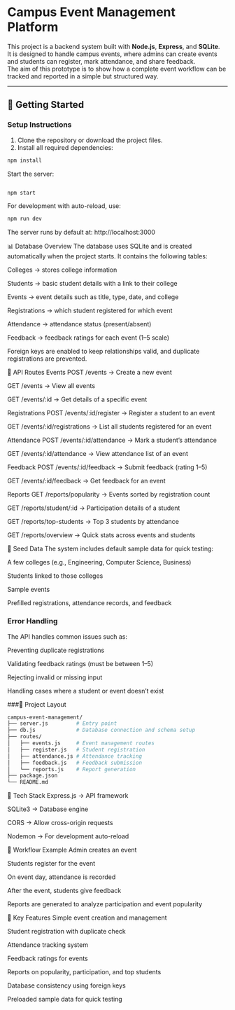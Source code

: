# Campus Event Management Platform

This project is a backend system built with **Node.js**, **Express**, and **SQLite**.  
It is designed to handle campus events, where admins can create events and students can register, mark attendance, and share feedback.  
The aim of this prototype is to show how a complete event workflow can be tracked and reported in a simple but structured way.

---

## 🚀 Getting Started

### Setup Instructions
1. Clone the repository or download the project files.  
2. Install all required dependencies:

```bash
npm install
```

Start the server:

```bash

npm start
```

For development with auto-reload, use:

```bash
npm run dev
```
The server runs by default at: http://localhost:3000

📊 Database Overview
The database uses SQLite and is created automatically when the project starts.
It contains the following tables:

Colleges → stores college information

Students → basic student details with a link to their college

Events → event details such as title, type, date, and college

Registrations → which student registered for which event

Attendance → attendance status (present/absent)

Feedback → feedback ratings for each event (1–5 scale)

Foreign keys are enabled to keep relationships valid, and duplicate registrations are prevented.

🔗 API Routes
Events
POST /events → Create a new event

GET /events → View all events

GET /events/:id → Get details of a specific event

Registrations
POST /events/:id/register → Register a student to an event

GET /events/:id/registrations → List all students registered for an event

Attendance
POST /events/:id/attendance → Mark a student’s attendance

GET /events/:id/attendance → View attendance list of an event

Feedback
POST /events/:id/feedback → Submit feedback (rating 1–5)

GET /events/:id/feedback → Get feedback for an event

Reports
GET /reports/popularity → Events sorted by registration count

GET /reports/student/:id → Participation details of a student

GET /reports/top-students → Top 3 students by attendance

GET /reports/overview → Quick stats across events and students

🧪 Seed Data
The system includes default sample data for quick testing:

A few colleges (e.g., Engineering, Computer Science, Business)

Students linked to those colleges

Sample events

Prefilled registrations, attendance records, and feedback

### Error Handling
The API handles common issues such as:

Preventing duplicate registrations

Validating feedback ratings (must be between 1–5)

Rejecting invalid or missing input

Handling cases where a student or event doesn’t exist

###📂 Project Layout
```bash
campus-event-management/
├── server.js         # Entry point
├── db.js             # Database connection and schema setup
├── routes/
│   ├── events.js     # Event management routes
│   ├── register.js   # Student registration
│   ├── attendance.js # Attendance tracking
│   ├── feedback.js   # Feedback submission
│   └── reports.js    # Report generation
├── package.json
└── README.md

```

🔧 Tech Stack
Express.js → API framework

SQLite3 → Database engine

CORS → Allow cross-origin requests

Nodemon → For development auto-reload

📝 Workflow Example
Admin creates an event

Students register for the event

On event day, attendance is recorded

After the event, students give feedback

Reports are generated to analyze participation and event popularity

🎯 Key Features
Simple event creation and management

Student registration with duplicate check

Attendance tracking system

Feedback ratings for events

Reports on popularity, participation, and top students

Database consistency using foreign keys

Preloaded sample data for quick testing
